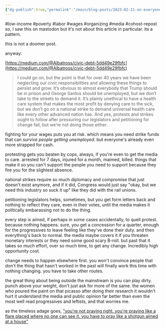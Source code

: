 ```yaml
---
{"dg-publish":true,"permalink":"/main/blog-posts/2023-02-21-on-everyone-not-having-much-cash-to-pass-around-and-how-that-stifles-movements-and-leveraging-the-media/","noteIcon":""}
---
```


#low-income #poverty #labor #wages #organizing #media #cohost-repost 
so, I saw this on mastodon but it's not about this article in particular. its a pattern.

this is not a doomer post.

anyway:

[https://medium.com/@Albatross/civic-debt-5dd49e29fbfc](https://medium.com/@Albatross/civic-debt-5dd49e29fbfc)

> I could go on, but the point is that for over 40 years we have been neglecting our civic responsibilities and allowing these things to persist and grow. It’s obvious to almost everybody that Trump should be in prison and George Santos should be unemployed, but we don’t take to the streets to demand it. It’s plainly unethical to have a health care system that makes the most profit by denying care to the sick, but we don’t go on a national strike to demand universal health care like every other advanced nation has. And yes, protests and strikes ought to follow after pressuring our legislators and petitioning for change fail, but we’re not doing those either.

fighting for your wages puts you at risk. which means you need strike funds that can _survive people getting unemployed_. but everyone's already even more strapped for cash.

protesting gets you beaten by cops, always, if you're even to get the media to care. arrested for 7 days, injured for a month, maimed, killed. things that make it so you can't support the people you need to support because they fire you for the slightest absence.

national strikes require so much diplomacy and compromise that just doesn't exist anymore, and if it did, Congress would just say "okay, but we need this industry so suck it up" like they did with the rail unions.

petitioning legislators helps, sometimes, but you get form letters back and nothing to reflect they care, even in their votes, until the media makes it politically embarassing not to do the thing.

every step is aimed, if perhaps in some cases accidentally, to quell protest. because nothing happens. sure, you get a concession for a quarter, enough for the progressives to leave feeling like they've done their duty. and then everything's back to normal. the media maybe covers it if you threaten monetary interests or they need some good scary B-roll. but past that it takes so much effort, over so much time, to get any change. Incredibly high opportunity cost.

change needs to happen elsewhere first. you won't convince people that don't the thing that hasn't worked in the past will finally work this time with nothing changing. you have to take other routes.

the great thing about being outside the mainstream is you can play dirty. punch above your weight, don't just ask for more of the same. the women who poured the paint on that picasso after doing their research it wouldn't hurt it understand the media and public opinion far better than even the most well read progressives and leftists, and that worries me.

as the timeless adage goes, ["you're not praying right. you're praying like a flare placed where no one can see it. you have to pray like a shotgun aimed at a house"](https://twitter.com/SweetNAwful/status/1454913762767486979?t=QfjSqx1POb7_biIsAuqKpQ&s=19)